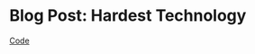 # Blog Post: Hardest Technology


[Code](https://github.com/mlk525/capstone/blob/main/code/creepy_painting.js)
